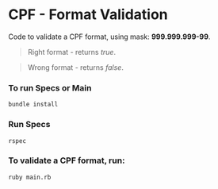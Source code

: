 # CPF - Format Validation

Code to validate a CPF format, using mask: **999.999.999-99**.

> Right format - returns *true*.

> Wrong format - returns *false*.


### To run Specs or Main

```bundle install```

### Run Specs

```rspec``` 

### To validate a CPF format, run:

```ruby main.rb```
